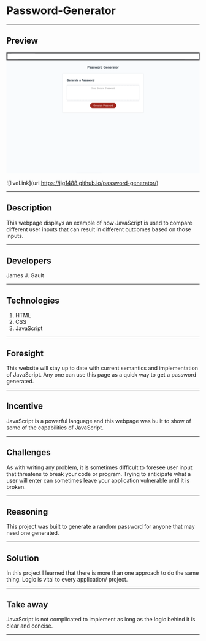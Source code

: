 # Password-Generator

---

## Preview

![passGenImg](./assets/password-gen-screenshot.png)

![liveLink](url https://jjg1488.github.io/password-generator/)

---

## Description

This webpage displays an example of how JavaScript is used to compare different user inputs that can result in different outcomes based on those inputs.

---

## Developers

James J. Gault

---

## Technologies

1. HTML
2. CSS
3. JavaScript

---

## Foresight

This website will stay up to date with current semantics and implementation of JavaScript. Any one can use this page as a quick way to get a password generated.

---

## Incentive

JavaScript is a powerful language and this webpage was built to show of some of the capabilities of JavaScript.

---

## Challenges

As with writing any problem, it is sometimes difficult to foresee user input that threatens to break your code or program. Trying to anticipate what a user will enter can sometimes leave your application vulnerable until it is broken.

---

## Reasoning

This project was built to generate a random password for anyone that may need one generated.

---

## Solution

In this project I learned that there is more than one approach to do the same thing. Logic is vital to every application/ project.

---

## Take away

JavaScript is not complicated to implement as long as the logic behind it is clear and concise.

---